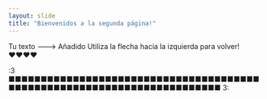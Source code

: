 ```yaml
---
layout: slide
title: "Bienvenidos a la segunda página!"
---
```

Tu texto ---> Añadido
Utiliza la flecha hacia la izquierda para volver! ♥♥♥♥

:3 ■■■■■■■■■■■■■■■■■■■■■■■■■■■■■■■■■■■■■■■■■■■■■■■■■■■■■■■■■■■■■■■■■■■■■■■■ 3:
